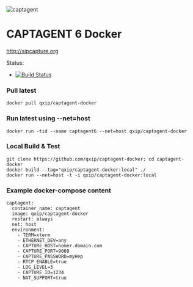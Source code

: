 ![captagent](http://i.imgur.com/3kEIR.png)

# CAPTAGENT 6 Docker
http://sipcapture.org

Status: 

* [![Build Status](https://travis-ci.org/netaskd/captagent-docker.svg?branch=master)](https://travis-ci.org/netaskd/captagent-docker)

 
### Pull latest
```
docker pull qxip/captagent-docker
```

### Run latest using --net=host
```
docker run -tid --name captagent6 --net=host qxip/captagent-docker
```

### Local Build & Test
```
git clone https://github.com/qxip/captagent-docker; cd captagent-docker
docker build --tag="qxip/captagent-docker:local" ./
docker run --net=host -t -i qxip/captagent-docker:local
```

### Example docker-compose content
```
captagent:
  container_name: captagent
  image: qxip/captagent-docker
  restart: always
  net: host
  environment:
    - TERM=xterm
    - ETHERNET_DEV=any
    - CAPTURE_HOST=homer.domain.com
    - CAPTURE_PORT=9060
    - CAPTURE_PASSWORD=myHep
    - RTCP_ENABLE=true
    - LOG_LEVEL=3
    - CAPTURE_ID=1234
    - NAT_SUPPORT=true
```

